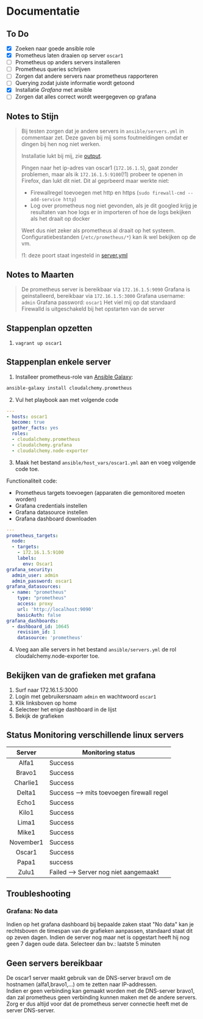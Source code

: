 # Documentatie

## To Do

- [x] Zoeken naar goede ansible role
- [x] Prometheus laten draaien op server `oscar1`
- [ ] Prometheus op anders servers installeren
- [ ] Prometheus queries schrijven
- [ ] Zorgen dat andere servers naar prometheus rapporteren
- [ ] Querying zodat juiste informatie wordt getoond
- [x] Installatie *Grafana* met ansible
- [ ] Zorgen dat alles correct wordt weergegeven op grafana

## Notes to Stijn

> Bij testen zorgen dat je andere servers in `ansible/servers.yml` in commentaar zet. Deze gaven bij mij soms foutmeldingen omdat er dingen bij hen nog niet werken.
>
> Installatie lukt bij mij, zie [output](commandoutput.txt).
>
> Pingen naar het ip-adres van oscar1 (`172.16.1.5`), gaat zonder problemen, maar als ik `172.16.1.5:9100`(!1) probeer te openen in Firefox, dan lukt dit niet. Dit al geprbeerd maar werkte niet:
>
> * Firewallregel toevoegen met http en https (`sudo firewall-cmd --add-service http`)
> * Log over prometheus nog niet gevonden, als je dit googled krijg je resultaten van hoe logs er in importeren of hoe de logs bekijken als het draait op docker
>
> Weet dus niet zeker als prometheus al draait op het systeem. Configuratiebestanden (`/etc/prometheus/*`) kan ik wel bekijken op de vm.
> 
> !1: deze poort staat ingesteld in [server.yml](/ansible/servers.yml)

## Notes to Maarten

> De prometheus server is bereikbaar via `172.16.1.5:9090`
> Grafana is geinstalleerd, bereikbaar via `172.16.1.5:3000`
>   Grafana username: `admin`
>   Grafana password: `oscar1`
> Het viel mij op dat standaard Firewalld is uitgeschakeld bij het opstarten van de server

## Stappenplan opzetten

1. `vagrant up oscar1`

## Stappenplan enkele server

1. Installeer prometheus-role van [Ansible Galaxy](https://galaxy.ansible.com/cloudalchemy/prometheus):

```bash
ansible-galaxy install cloudalchemy.prometheus
```

2. Vul het playbook aan met volgende code

```yml
---
- hosts: oscar1
  become: true
  gather_facts: yes
  roles:
  - cloudalchemy.prometheus
  - cloudalchemy.grafana
  - cloudalchemy.node-exporter
```

3. Maak het bestand `ansible/host_vars/oscar1.yml` aan en voeg volgende code toe.  

Functionaliteit code:
* Prometheus targets toevoegen (apparaten die gemonitored moeten worden)
* Grafana credentials instellen
* Grafana datasource instellen
* Grafana dashboard downloaden

``` yml
---
prometheus_targets:
  node:
  - targets:
    - 172.16.1.5:9100
    labels:
      env: Oscar1
grafana_security:
  admin_user: admin
  admin_password: oscar1
grafana_datasources:
  - name: "prometheus"
    type: "prometheus"
    access: proxy
    url: 'http://localhost:9090'
    basicAuth: false
grafana_dashboards:
  - dashboard_id: 10645
    revision_id: 1
    datasource: 'prometheus'
```

4. Voeg aan alle servers in het bestand `ansible/servers.yml` de rol cloudalchemy.node-exporter toe.

## Bekijken van de grafieken met grafana

1. Surf naar 172.16.1.5:3000
2. Login met gebruikersnaam `admin` en wachtwoord `oscar1`
3. Klik linksboven op home
4. Selecteer het enige dashboard in de lijst
5. Bekijk de grafieken

## Status Monitoring verschillende linux servers

|  Server   | Monitoring status                         |
| :-------: | ----------------------------------------- |
|   Alfa1   | Success                                   |
|  Bravo1   | Success                                   |
| Charlie1  | Success                                   |
|  Delta1   | Success --> mits toevoegen firewall regel |
|   Echo1   | Success                                   |
|   Kilo1   | Success                                   |
|   Lima1   | Success                                   |
|   Mike1   | Success                                   |
| November1 | Success                                   |
|  Oscar1   | Success                                   |
|   Papa1   | success                                   |
|   Zulu1   | Failed --> Server nog niet aangemaakt     |

## Troubleshooting

### Grafana: No data

Indien op het grafana dashboard bij bepaalde zaken staat "No data" kan je rechtsboven de timespan van de grafieken aanpassen, standaard staat dit op zeven dagen. Indien de server nog maar net is opgestart heeft hij nog geen 7 dagen oude data. Selecteer dan bv.: laatste 5 minuten

## Geen servers bereikbaar

De oscar1 server maakt gebruik van de DNS-server bravo1 om de hostnamen (alfa1,bravo1,...) om te zetten naar IP-addressen.  
 Indien er geen verbinding kan gemaakt worden met de DNS-server bravo1, dan zal prometheus geen verbinding kunnen maken met de andere servers.  
Zorg er dus altijd voor dat de prometheus server connectie heeft met de server DNS-server.
